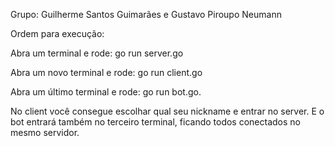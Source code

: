 Grupo: Guilherme Santos Guimarães e Gustavo Piroupo Neumann

Ordem para execução:

Abra um terminal e rode:
go run server.go

Abra um novo terminal e rode:
go run client.go

Abra um último terminal e rode:
go run bot.go.

No client você consegue escolhar qual seu nickname e entrar no server.
E o bot entrará também no terceiro terminal, ficando todos conectados no mesmo servidor.
